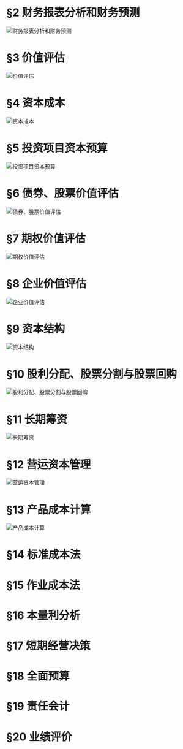 # §2 财务报表分析和财务预测
![][image-1]

# §3 价值评估
![][image-2]

# §4 资本成本
![][image-3]

# §5 投资项目资本预算
![][image-4]

# §6 债券、股票价值评估
![][image-5]

# §7 期权价值评估
![][image-6]

# §8 企业价值评估
![][image-7]

# §9 资本结构
![][image-8]

# §10 股利分配、股票分割与股票回购
![][image-9] 

# §11 长期筹资
![][image-10]

# §12 营运资本管理
![][image-11]

# §13 产品成本计算
![][image-12]

# §14 标准成本法

# §15 作业成本法

# §16 本量利分析

# §17 短期经营决策

# §18 全面预算

# §19 责任会计

# §20 业绩评价

[image-1]:	https://ws2.sinaimg.cn/large/006tKfTcgy1fq6tnxvw1jj31kw0yt4qs.jpg "财务报表分析和财务预测"
[image-2]:	https://ws3.sinaimg.cn/large/006tKfTcgy1fq6tudo244j31kw0rb46x.jpg "价值评估"
[image-3]:	https://ws2.sinaimg.cn/large/006tKfTcgy1fq6tuv6iqoj31kw16u4gb.jpg "资本成本"
[image-4]:	https://ws4.sinaimg.cn/large/006tKfTcgy1fq6tv4o07zj31kw0x84qp.jpg "投资项目资本预算"
[image-5]:	https://ws1.sinaimg.cn/large/006tKfTcgy1fq6w3srkgyj31kw1b6ast.jpg "债券、股票价值评估"
[image-6]:	https://ws4.sinaimg.cn/large/006tNc79gy1fq7f9se9faj31kw1iyqv5.jpg "期权价值评估"
[image-7]:	https://ws3.sinaimg.cn/large/006tNc79gy1fq7hm3gb60j31kw1c0qv5.jpg "企业价值评估"
[image-8]:	https://ws1.sinaimg.cn/large/006tNc79gy1fq7nj7sts0j31kw14bkjl.jpg "资本结构"
[image-9]:	https://ws1.sinaimg.cn/large/006tNc79gy1fq7yz4c2z0j31kw0u1dzr.jpg "股利分配、股票分割与股票回购"
[image-10]:	https://ws1.sinaimg.cn/large/006tNc79gy1fq7u0g704tj31kw0o37ox.jpg "长期筹资"
[image-11]:	https://ws3.sinaimg.cn/large/006tNc79gy1fq7yn0vsawj31kw1ockjl.jpg "营运资本管理"
[image-12]:	https://ws4.sinaimg.cn/large/006tNc79gy1fq7u0456vyj31kw0mh1i9.jpg "产品成本计算"